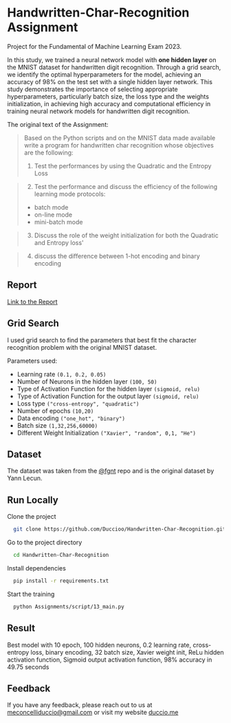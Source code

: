 # Handwritten-Char-Recognition Assignment
Project for the Fundamental of Machine Learning Exam 2023.

In this study, we trained a neural network model with **one hidden layer** on the MNIST dataset for
handwritten digit recognition. Through a grid search, we identify the optimal hyperparameters for the model, achieving an accuracy
of 98% on the test set with a single hidden layer network. This study demonstrates the importance of
selecting appropriate hyperparameters, particularly batch size, the loss type and the weights initialization,
in achieving high accuracy and computational efficiency in training neural network models for handwritten
digit recognition.


The original text of the Assignment:

> Based on the Python scripts and on the MNIST data made available write a program for handwritten char recognition whose objectives are the following:
>
> 1. Test the performances by using the Quadratic and the Entropy Loss

> 2.  Test the performance and discuss the efficiency of the following learning mode protocols:
>
> - batch mode
> - on-line mode
> - mini-batch mode

> 3.  Discuss the role of the weight initialization for both the Quadratic and Entropy loss'

> 4. discuss the difference between 1-hot encoding and binary encoding

## Report
[Link to the Report](https://duccioo.github.io/Handwritten-Char-Recognition/report_ML_MNIST.pdf)
## Grid Search

I used grid search to find the parameters that best fit the character recognition problem with the original MNIST dataset.

Parameters used:

- Learning rate `(0.1, 0.2, 0.05)`
- Number of Neurons in the hidden layer `(100, 50)`
- Type of Activation Function for the hidden layer `(sigmoid, relu)`
- Type of Activation Function for the output layer `(sigmoid, relu)`
- Loss type `("cross-entropy", "quadratic")`
- Number of epochs `(10,20)`
- Data encoding `("one_hot", "binary")`
- Batch size `(1,32,256,60000)`
- Different Weight Initialization `("Xavier", "random", 0,1, "He")`

## Dataset

The dataset was taken from the [@fgnt](https://github.com/fgnt/mnist) repo and is the original dataset by Yann Lecun.

## Run Locally

Clone the project

```bash
  git clone https://github.com/Duccioo/Handwritten-Char-Recognition.git
```

Go to the project directory

```bash
  cd Handwritten-Char-Recognition
```

Install dependencies

```bash
  pip install -r requirements.txt
```

Start the training

```bash
  python Assignments/script/13_main.py
```

## Result
Best model with 10 epoch,	100 hidden neurons,	0.2 learning rate,	cross-entropy loss,	binary encoding,	32 batch size, 	Xavier weight init,	ReLu hidden activation function,	Sigmoid output activation function, 98% accuracy in	49.75 seconds


## Feedback

If you have any feedback, please reach out to us at meconcelliduccio@gmail.com or visit my website [duccio.me](http://www.duccio.me)
